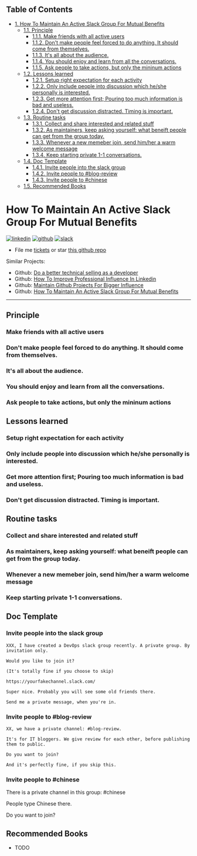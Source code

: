 <div id="table-of-contents">
<h2>Table of Contents</h2>
<div id="text-table-of-contents">
<ul>
<li><a href="#sec-1">1. How To Maintain An Active Slack Group For Mutual Benefits</a>
<ul>
<li><a href="#sec-1-1">1.1. Principle</a>
<ul>
<li><a href="#sec-1-1-1">1.1.1. Make friends with all active users</a></li>
<li><a href="#sec-1-1-2">1.1.2. Don't make people feel forced to do anything. It should come from themselves.</a></li>
<li><a href="#sec-1-1-3">1.1.3. It's all about the audience.</a></li>
<li><a href="#sec-1-1-4">1.1.4. You should enjoy and learn from all the conversations.</a></li>
<li><a href="#sec-1-1-5">1.1.5. Ask people to take actions, but only the mininum actions</a></li>
</ul>
</li>
<li><a href="#sec-1-2">1.2. Lessons learned</a>
<ul>
<li><a href="#sec-1-2-1">1.2.1. Setup right expectation for each activity</a></li>
<li><a href="#sec-1-2-2">1.2.2. Only include people into discussion which he/she personally is interested.</a></li>
<li><a href="#sec-1-2-3">1.2.3. Get more attention first; Pouring too much information is bad and useless.</a></li>
<li><a href="#sec-1-2-4">1.2.4. Don't get discussion distracted. Timing is important.</a></li>
</ul>
</li>
<li><a href="#sec-1-3">1.3. Routine tasks</a>
<ul>
<li><a href="#sec-1-3-1">1.3.1. Collect and share interested and related stuff</a></li>
<li><a href="#sec-1-3-2">1.3.2. As maintainers, keep asking yourself: what beneift people can get from the group today.</a></li>
<li><a href="#sec-1-3-3">1.3.3. Whenever a new memeber join, send him/her a warm welcome message</a></li>
<li><a href="#sec-1-3-4">1.3.4. Keep starting private 1-1 conversations.</a></li>
</ul>
</li>
<li><a href="#sec-1-4">1.4. Doc Template</a>
<ul>
<li><a href="#sec-1-4-1">1.4.1. Invite people into the slack group</a></li>
<li><a href="#sec-1-4-2">1.4.2. Invite people to #blog-review</a></li>
<li><a href="#sec-1-4-3">1.4.3. Invite people to #chinese</a></li>
</ul>
</li>
<li><a href="#sec-1-5">1.5. Recommended Books</a></li>
</ul>
</li>
</ul>
</div>
</div>


# How To Maintain An Active Slack Group For Mutual Benefits<a id="sec-1" name="sec-1"></a>

<a href="https://www.linkedin.com/in/dennyzhang001"><img src="https://www.dennyzhang.com/wp-content/uploads/sns/linkedin.png" alt="linkedin" /></a>
<a href="https://github.com/DennyZhang"><img src="https://www.dennyzhang.com/wp-content/uploads/sns/github.png" alt="github" /></a>
<a href="https://www.dennyzhang.com/slack"><img src="https://www.dennyzhang.com/wp-content/uploads/sns/slack.png" alt="slack" /></a>

-   File me [tickets](<https://github.com/DennyZhang/maintain-slack-group/issues>) or star [this github repo](<https://github.com/DennyZhang/maintain-slack-group>)

Similar Projects:  

-   Github: [Do a better technical selling as a developer](https://github.com/DennyZhang/developer-technical-selling)
-   Github: [How To Improve Professional Influence In Linkedin](https://github.com/DennyZhang/linkedin-grow-influence)
-   Github: [Maintain Github Projects For Bigger Influence](https://github.com/DennyZhang/maintain-github-repos)
-   Github: [How To Maintain An Active Slack Group For Mutual Benefits](https://github.com/DennyZhang/maintain-slack-group)

---

## Principle<a id="sec-1-1" name="sec-1-1"></a>

### Make friends with all active users<a id="sec-1-1-1" name="sec-1-1-1"></a>

### Don't make people feel forced to do anything. It should come from themselves.<a id="sec-1-1-2" name="sec-1-1-2"></a>

### It's all about the audience.<a id="sec-1-1-3" name="sec-1-1-3"></a>

### You should enjoy and learn from all the conversations.<a id="sec-1-1-4" name="sec-1-1-4"></a>

### Ask people to take actions, but only the mininum actions<a id="sec-1-1-5" name="sec-1-1-5"></a>

## Lessons learned<a id="sec-1-2" name="sec-1-2"></a>

### Setup right expectation for each activity<a id="sec-1-2-1" name="sec-1-2-1"></a>

### Only include people into discussion which he/she personally is interested.<a id="sec-1-2-2" name="sec-1-2-2"></a>

### Get more attention first; Pouring too much information is bad and useless.<a id="sec-1-2-3" name="sec-1-2-3"></a>

### Don't get discussion distracted. Timing is important.<a id="sec-1-2-4" name="sec-1-2-4"></a>

## Routine tasks<a id="sec-1-3" name="sec-1-3"></a>

### Collect and share interested and related stuff<a id="sec-1-3-1" name="sec-1-3-1"></a>

### As maintainers, keep asking yourself: what beneift people can get from the group today.<a id="sec-1-3-2" name="sec-1-3-2"></a>

### Whenever a new memeber join, send him/her a warm welcome message<a id="sec-1-3-3" name="sec-1-3-3"></a>

### Keep starting private 1-1 conversations.<a id="sec-1-3-4" name="sec-1-3-4"></a>

## Doc Template<a id="sec-1-4" name="sec-1-4"></a>

### Invite people into the slack group<a id="sec-1-4-1" name="sec-1-4-1"></a>

    XXX, I have created a DevOps slack group recently. A private group. By invitation only.
    
    Would you like to join it?
    
    (It's totally fine if you choose to skip)
    
    https://yourfakechannel.slack.com/
    
    Super nice. Probably you will see some old friends there.
    
    Send me a private message, when you're in.

### Invite people to #blog-review<a id="sec-1-4-2" name="sec-1-4-2"></a>

    XX, we have a private channel: #blog-review.
    
    It's for IT bloggers. We give review for each other, before publishing them to public.
    
    Do you want to join?
    
    And it's perfectly fine, if you skip this.

### Invite people to #chinese<a id="sec-1-4-3" name="sec-1-4-3"></a>

There is a private channel in this group: #chinese  

People type Chinese there.  

Do you want to join?  

## Recommended Books<a id="sec-1-5" name="sec-1-5"></a>

-   TODO